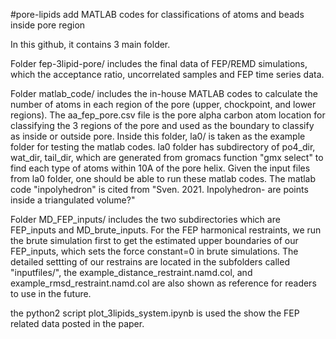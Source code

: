 #pore-lipids add MATLAB codes for classifications of atoms and beads inside pore region

In this github, it contains 3 main folder.

Folder fep-3lipid-pore/  includes the final data of FEP/REMD simulations, which the acceptance ratio, uncorrelated samples and FEP time series data.

Folder matlab_code/ includes the in-house MATLAB codes to calculate the number of atoms in each region of the pore (upper, chockpoint, and lower regions). 
The aa_fep_pore.csv file is the pore alpha carbon atom location for classifying the 3 regions of the pore and used as the boundary to classify as inside or outside pore.
Inside this folder, la0/ is taken as the example folder for testing the matlab codes. la0 folder has subdirectory of po4_dir, wat_dir, tail_dir, which are generated from gromacs function "gmx select" to find each type of atoms within 10A of the pore helix. Given the input files from la0 folder, one should be able to run these matlab codes. 
The matlab code "inpolyhedron" is cited from "Sven. 2021. Inpolyhedron- are points inside a triangulated volume?"

Folder MD_FEP_inputs/ includes the two subdirectories which are FEP_inputs and MD_brute_inputs. For the FEP harmonical restraints, we run the brute simulation first to get the estimated upper boundaries of our FEP_inputs, which sets the force constant=0 in brute simulations. The detailed settting of our restrains are located in the subfolders called "inputfiles/", the example_distance_restraint.namd.col, and example_rmsd_restraint.namd.col are also shown as reference for readers to use in the future.

the python2 script plot_3lipids_system.ipynb is used the show the FEP related data posted in the paper.


